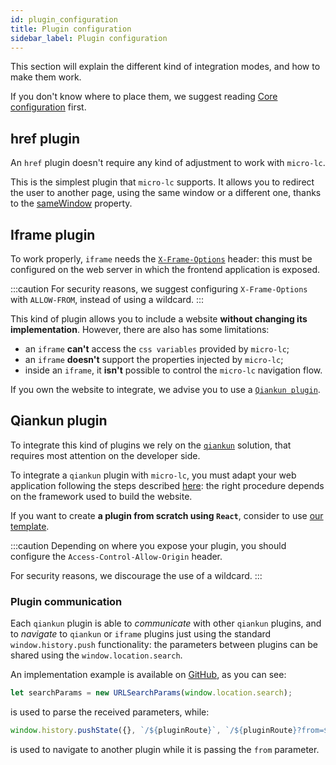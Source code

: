 ```yaml
---
id: plugin_configuration
title: Plugin configuration
sidebar_label: Plugin configuration
---
```


This section will explain the different kind of integration modes, and how to make them work.

If you don't know where to place them, we suggest reading [Core configuration](core_configuration.md) first.

## href plugin

An `href` plugin doesn't require any kind of adjustment to work with `micro-lc`.

This is the simplest plugin that `micro-lc` supports. It allows you to redirect the user to another page,
using the same window or a different one, thanks to the [sameWindow](core_configuration.md#samewindow) property.


## Iframe plugin

To work properly, `iframe` needs the 
[`X-Frame-Options`](https://developer.mozilla.org/en-US/docs/Web/HTTP/Headers/X-Frame-Options) header:
this must be configured on the web server in which the frontend application is exposed.

:::caution
For security reasons, we suggest configuring `X-Frame-Options` with `ALLOW-FROM`, instead of using a wildcard.
:::

This kind of plugin allows you to include a website **without changing its implementation**.
However, there are also has some limitations:
- an `iframe` **can't** access the `css variables` provided by `micro-lc`;
- an `iframe` **doesn't** support the properties injected by `micro-lc`;
- inside an `iframe`, it **isn't** possible to control the `micro-lc` navigation flow.

If you own the website to integrate, we advise you to use a [`Qiankun plugin`](#qiankun-plugin).

## Qiankun plugin

To integrate this kind of plugins we rely on the [`qiankun`](https://qiankun.umijs.org/) solution,
that requires most attention on the developer side.

To integrate a `qiankun` plugin with `micro-lc`, you must adapt your web application following the steps described 
[here](https://github.com/umijs/qiankun/blob/master/docs/guide/tutorial.md#micro-app): 
the right procedure depends on the framework used to build the website.

If you want to create **a plugin from scratch using `React`**, consider to use 
[our template](https://github.com/mia-platform-marketplace/microlc-plugin-template).

:::caution
Depending on where you expose your plugin, you should configure the `Access-Control-Allow-Origin` header.

For security reasons, we discourage the use of a wildcard.
:::

### Plugin communication

Each `qiankun` plugin is able to *communicate* with other `qiankun` plugins, and to *navigate* to `qiankun` or `iframe` plugins just using
the standard `window.history.push` functionality: the parameters between plugins can be shared using the `window.location.search`.

An implementation example is available on [GitHub](https://github.com/mia-platform/micro-lc/blob/main/example/src/App.jsx#L24),
as you can see:
```js
let searchParams = new URLSearchParams(window.location.search);
``` 
is used to parse the received parameters, while:
```js 
window.history.pushState({}, `/${pluginRoute}`, `/${pluginRoute}?from=${from}`)
```
is used to navigate to another plugin while it is passing the `from` parameter.
